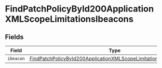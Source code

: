 # FindPatchPolicyById200ApplicationXMLScopeLimitationsIbeacons


## Fields

| Field                                                                                                                                                                 | Type                                                                                                                                                                  | Required                                                                                                                                                              | Description                                                                                                                                                           |
| --------------------------------------------------------------------------------------------------------------------------------------------------------------------- | --------------------------------------------------------------------------------------------------------------------------------------------------------------------- | --------------------------------------------------------------------------------------------------------------------------------------------------------------------- | --------------------------------------------------------------------------------------------------------------------------------------------------------------------- |
| `ibeacon`                                                                                                                                                             | [FindPatchPolicyById200ApplicationXMLScopeLimitationsIbeaconsIbeacon](../../models/operations/findpatchpolicybyid200applicationxmlscopelimitationsibeaconsibeacon.md) | :heavy_minus_sign:                                                                                                                                                    | N/A                                                                                                                                                                   |